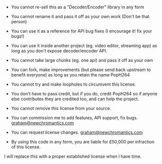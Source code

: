- You cannot re-sell this as a "Decoder/Encoder" library in any form
- You cannot rename it and pass it off as your own work (Don't be that person)
- You can use it as a reference for API bug fixes (I encourage it! fix your bugs!)
- You can use it inside another project (eg. video editor, streaming app) as long as you don't expose decoder/encoder API.
- You cannot take large chunks (eg. one api) and pass it off as your own
- You can fork, make improvements (but please send back upstream to benefit everyone) as long as you retain the name PopH264
- You cannot try and make loopholes to circumvent this license.
- You don't have to pass credit, but if you do, credit PopH264 so if anyone else contributes they are credited too, and can help the project.
- You cannot remove this license from your source.
- You can commission me to add features, API support, fix bugs. graham@newchromantics.com
- You can request license changes. graham@newchromantics.com

- By using this code in any form, you are liable for £50,000 per infraction of this license.

I will replace this with a proper established license when I have time.
